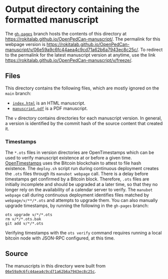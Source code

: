 # Output directory containing the formatted manuscript

The [`gh-pages`](https://github.com/rokitalab/OpenPedCan-manuscript/tree/gh-pages) branch hosts the contents of this directory at <https://rokitalab.github.io/OpenPedCan-manuscript/>.
The permalink for this webpage version is <https://rokitalab.github.io/OpenPedCan-manuscript/v/06e59a9c6fc44aea4c9cd71a62b6a7943ec8c25c/>.
To redirect to the permalink for the latest manuscript version at anytime, use the link <https://rokitalab.github.io/OpenPedCan-manuscript/v/freeze/>.

## Files

This directory contains the following files, which are mostly ignored on the `main` branch:

+ [`index.html`](index.html) is an HTML manuscript.
+ [`manuscript.pdf`](manuscript.pdf) is a PDF manuscript.

The `v` directory contains directories for each manuscript version.
In general, a version is identified by the commit hash of the source content that created it.

### Timestamps

The `*.ots` files in version directories are OpenTimestamps which can be used to verify manuscript existence at or before a given time.
[OpenTimestamps](https://opentimestamps.org/) uses the Bitcoin blockchain to attest to file hash existence.
The `deploy.sh` script run during continuous deployment creates the `.ots` files through its `manubot webpage` call.
There is a delay before timestamps get confirmed by a Bitcoin block.
Therefore, `.ots` files are initially incomplete and should be upgraded at a later time, so that they no longer rely on the availability of a calendar server to verify.
The `manubot webpage` call during continuous deployment identifies files matched by `webpage/v/**/*.ots` and attempts to upgrade them.
You can also manually upgrade timestamps, by running the following in the `gh-pages` branch:

```shell
ots upgrade v/*/*.ots
rm v/*/*.ots.bak
git add v/*/*.ots
```

Verifying timestamps with the `ots verify` command requires running a local bitcoin node with JSON-RPC configured, at this time.

## Source

The manuscripts in this directory were built from
[`06e59a9c6fc44aea4c9cd71a62b6a7943ec8c25c`](https://github.com/rokitalab/OpenPedCan-manuscript/commit/06e59a9c6fc44aea4c9cd71a62b6a7943ec8c25c).
